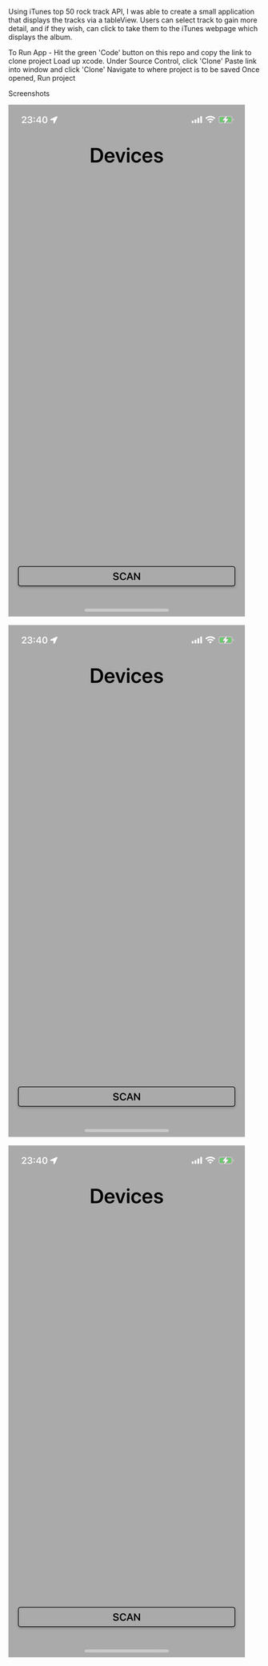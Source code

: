 Using iTunes top 50 rock track API, I was able to create a small application that displays the tracks via a tableView. Users can select track to gain more detail, and if they wish, can click to take them to the iTunes webpage which displays the album.

To Run App -
Hit the green 'Code' button on this repo and copy the link to clone project
Load up xcode.
Under Source Control, click 'Clone'
Paste link into window and click 'Clone'
Navigate to where project is to be saved
Once opened, Run project

Screenshots

![alt text](https://github.com/ash-old/BlueToothTest/blob/main/BlueToothTest/Screenshots/preScan.PNG)

![alt text](https://github.com/ash-old/BlueToothTest/blob/main/BlueToothTest/Screenshots/preScan.PNG)

![alt text](https://github.com/ash-old/BlueToothTest/blob/main/BlueToothTest/Screenshots/preScan.PNG)
